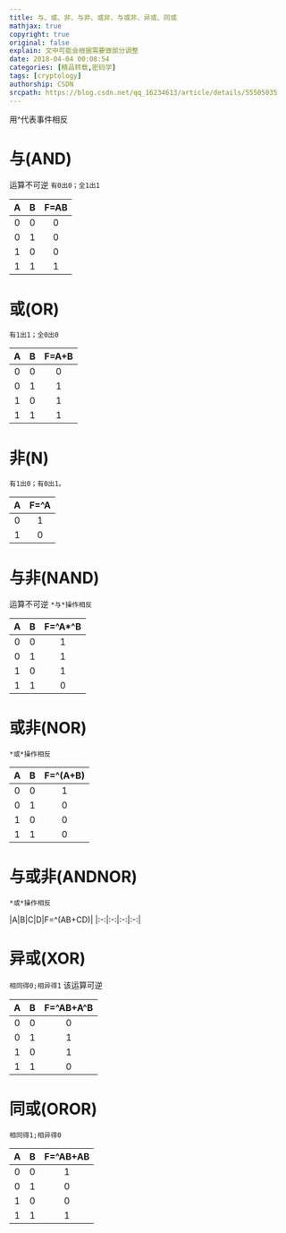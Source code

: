 ```yaml
---
title: 与、或、非、与非、或非、与或非、异或、同或
mathjax: true
copyright: true
original: false
explain: 文中可能会根据需要做部分调整
date: 2018-04-04 00:08:54
categories: [精品转载,密码学]
tags: [cryptology]
authorship: CSDN
srcpath: https://blog.csdn.net/qq_16234613/article/details/55505035
---
```

用^代表事件相反
# 与(AND)
运算不可逆
`有0出0；全1出1`

|A|B|F=AB|
|:-:|:-:|:-:|
|0|0|0|
|0|1|0|
|1|0|0|
|1|1|1|
<!-- more -->
# 或(OR)
`有1出1；全0出0`

|A|B|F=A+B|
|:-:|:-:|:-:|
|0|0|0|
|0|1|1|
|1|0|1|
|1|1|1|

# 非(N)
`有1出0；有0出1。`

|A|F=^A|
|:-:|:-:|
|0|1|
|1|0|

# 与非(NAND)
运算不可逆
`*与*操作相反`

|A|B|F=^A*^B|
|:-:|:-:|:-:|
|0|0|1|
|0|1|1|
|1|0|1|
|1|1|0|

# 或非(NOR)
`*或*操作相反`

|A|B|F=^(A+B)|
|:-:|:-:|:-:|
|0|0|1|
|0|1|0|
|1|0|0|
|1|1|0|

# 与或非(ANDNOR)
`*或*操作相反`

|A|B|C|D|F=^(AB+CD)|
|:-:|:-:|:-:|:-:|

# 异或(XOR)
`相同得0;相异得1`
该运算可逆

|A|B|F=^AB+A^B|
|:-:|:-:|:-:|
|0|0|0|
|0|1|1|
|1|0|1|
|1|1|0|

# 同或(OROR)
`相同得1;相异得0`

|A|B|F=^AB+AB|
|:-:|:-:|:-:|
|0|0|1|
|0|1|0|
|1|0|0|
|1|1|1|